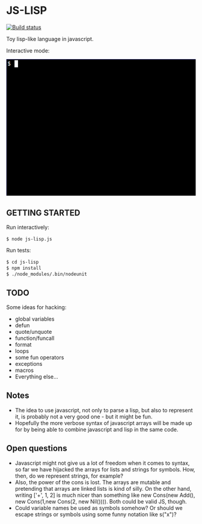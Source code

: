 # JS-LISP

[![Build status](https://travis-ci.org/andrelaszlo/js-lisp.svg)](https://travis-ci.org/andrelaszlo/js-lisp/)

Toy lisp-like language in javascript.

Interactive mode:

![Interactive session](/misc/gifcast.gif)

## GETTING STARTED

Run interactively:

    $ node js-lisp.js

Run tests:

    $ cd js-lisp
    $ npm install
    $ ./node_modules/.bin/nodeunit

## TODO

Some ideas for hacking:

* global variables
* defun
* quote/unquote
* function/funcall
* format
* loops
* some fun operators
* exceptions
* macros
* Everything else...

## Notes

* The idea to use javascript, not only to parse a lisp, but also to represent
  it, is probably not a very good one - but it might be fun.
* Hopefully the more verbose syntax of javascript arrays will be made up for by
  being able to combine javascript and lisp in the same code.

## Open questions

* Javascript might not give us a lot of freedom when it comes to syntax, so far
  we have hijacked the arrays for lists and strings for symbols. How, then, do
  we represent strings, for example?
* Also, the power of the cons is lost. The arrays are mutable and pretending
  that arrays are linked lists is kind of silly. On the other hand, writing
      ['+', 1, 2]
  is much nicer than something like
      new Cons(new Add(), new Cons(1,new Cons(2, new Nil()))).
  Both could be valid JS, though.
* Could variable names be used as symbols somehow? Or should we escape strings
  or symbols using some funny notation like s("x")?
